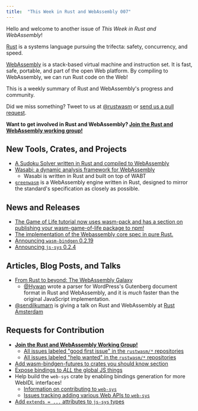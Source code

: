 ```yaml
---
title:  "This Week in Rust and WebAssembly 007"
---
```


Hello and welcome to another issue of *This Week in Rust and WebAssembly*!

[Rust](https://rust-lang.org) is a systems language pursuing the trifecta: safety, concurrency, and speed.

[WebAssembly](http://webassembly.org) is a stack-based virtual machine and instruction set. It is fast, safe, portable, and part of the open Web platform. By compiling to WebAssembly, we can run Rust code on the Web!

This is a weekly summary of Rust and WebAssembly's progress and community.

Did we miss something? Tweet to us at [@rustwasm](https://twitter.com/rustwasm) or [send us a pull request](https://github.com/rustwasm/rustwasm.github.io).

**Want to get involved in Rust and WebAssembly? [Join the Rust and WebAssembly working group!][get-involved]**

## New Tools, Crates, and Projects

* [A Sudoku Solver written in Rust and compiled to WebAssembly](https://emerentius.github.io/sudoku_web/)
* [Wasabi: a dynamic analysis framework for WebAssembly](http://wasabi.software-lab.org/)
  * Wasabi is written in Rust and built on top of WABT
* [`greenwasm`](https://github.com/Kimundi/greenwasm) is a WebAssembly engine written in Rust, designed to mirror the standard's specification as closely as possible.

## News and Releases

* [The Game of Life tutorial now uses wasm-pack and has a section on publishing your wasm-game-of-life package to npm!](https://github.com/rustwasm/book#78)
* [The implementation of the Webassembly core spec in pure Rust.](https://crates.io/search?q=greenwasm)
* [Announcing `wasm-bindgen` 0.2.19](https://github.com/rustwasm/wasm-bindgen/blob/master/CHANGELOG.md#0219-and-0218)
* [Announcing `js-sys` 0.2.4](https://github.com/rustwasm/wasm-bindgen/blob/master/crates/js-sys/CHANGELOG.md#024)

## Articles, Blog Posts, and Talks

* [From Rust to beyond: The WebAssembly Galaxy](https://mnt.io/2018/08/22/from-rust-to-beyond-the-webassembly-galaxy/)
  * [@Hywan](https://github.com/Hywan) wrote a parser for WordPress's Gutenberg
    document format in Rust and WebAssembly, and it is *much* faster than the
    original JavaScript implementation.
* [@sendilkumarn](https://github.com/sendilkumarn) is giving a talk on Rust and WebAssembly at [Rust Amsterdam](https://www.meetup.com/Rust-Amsterdam/events/253425558/)

## Requests for Contribution

* [**Join the Rust and WebAssembly Working Group!**][get-involved]
  * [All issues labeled "good first issue" in the `rustwasm/*` repositories](https://github.com/issues?q=is%3Aopen+is%3Aissue+user%3Arustwasm+archived%3Afalse+label%3A%22good+first+issue%22)
  * [All issues labeled "help wanted" in the `rustwasm/*` repositories](https://github.com/issues?q=is%3Aopen+is%3Aissue+user%3Arustwasm+archived%3Afalse+label%3A%22help+wanted%22)
* [Add wasm-bindgen-futures to crates you should know section](https://github.com/rustwasm/book/issues/81)
* [Expose bindings to *ALL* the global JS things](https://github.com/rustwasm/wasm-bindgen/issues/275)
* Help build the `web-sys` crate by enabling bindings generation for more WebIDL interfaces!
  * [Information on contributing to `web-sys`](https://rustwasm.github.io/wasm-bindgen/web-sys.html)
  * [Issues tracking adding various Web APIs to `web-sys`](https://github.com/rustwasm/wasm-bindgen/issues?q=is%3Aissue+is%3Aopen+label%3Aweb-sys)
* [Add `extends = ...` attributes to `js-sys` types](https://github.com/rustwasm/wasm-bindgen/issues/670)

[get-involved]: https://github.com/rustwasm/team/blob/master/README.md#get-involved
